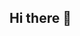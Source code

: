 ## Hi there 👋

<!--
**adrram11/adrram11** is a ✨ _special_ ✨ repository because its `README.md` (this file) appears on your GitHub profile.

- 🔭 I’m currently working on a fan parody game in Renpy called "Romance High: Revamped". It is based off of the CRK April Fools 2023 event. (Search it up if you don't know what I'm talking about.)
- 🌱 I’m currently learning more about Renpy coding and Python in general.
- 👯 I’m looking to collaborate on mostly Renpy projects.
- 🤔 I’m looking for help with more advanced Renpy and Python code.
- 💬 Ask me about my upcoming game!
- 📫 How to reach me: I am most likely to respond on Discord. My user is LicoriceLover511.
- 😄 Pronouns: she/they
- 🌺 Fandoms: CRK, PJSK, TOH (the show, not the roblox game), TADC (i'm a bit ashamed of this but i still really like the show)

- ⚡ Fun facts:
- I both have usernames adrram11 and LicoriceLover511 on most of the social media sites you can think of
- I'm obsessed with Licorice Cookie from CRK (it's kinda obvious-)
- My favorite coding language is Python
- I got accepted into a coding program called Veritas AI, and it was ran by Harvard/Harvard graduates. I even got a 50% scholarship despite filling out my application last-minute! (You thought it was free or something???)
- I participated in a hackathon once, but sadly, my team did not win... 😞
- I did a coding summer program and it was really fun beacuse I got to see my cool ELA teacher from last school year again 😎

-->
